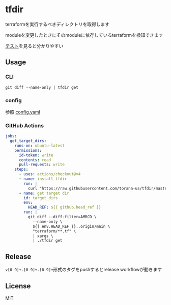 # tfdir

terraformを実行するべきディレクトリを取得します

moduleを変更したときにそのmoduleに依存しているterraformを検知できます

[テスト](https://github.com/torana-us/tfdir/blob/master/cmd/get_test.go)を見ると分かりやすい

## Usage

### CLI

```
git diff --name-only | tfdir get
```

### config

参照 [config.yaml](./config.yaml)

### GitHub Actions

```yml
jobs:
  get_target_dirs:
    runs-on: ubuntu-latest
    permissions:
      id-token: write
      contents: read
      pull-requests: write
    steps:
      - uses: actions/checkout@v4
      - name: install tfdir
        run: |
          curl "https://raw.githubusercontent.com/torana-us/tfdir/master/installer.sh" | bash
      - name: get target dir
        id: target_dirs
        env:
          HEAD_REF: ${{ github.head_ref }}
        run: |
          git diff --diff-filter=AMRCD \
            --name-only \
            ${{ env.HEAD_REF }}..origin/main \
            "terraform/**.tf" \
            | xargs \
            | ./tfdir get
```

## Release

`v[0-9]+.[0-9]+.[0-9]+`形式のタグをpushするとrelease workflowが動きます

## License

MIT